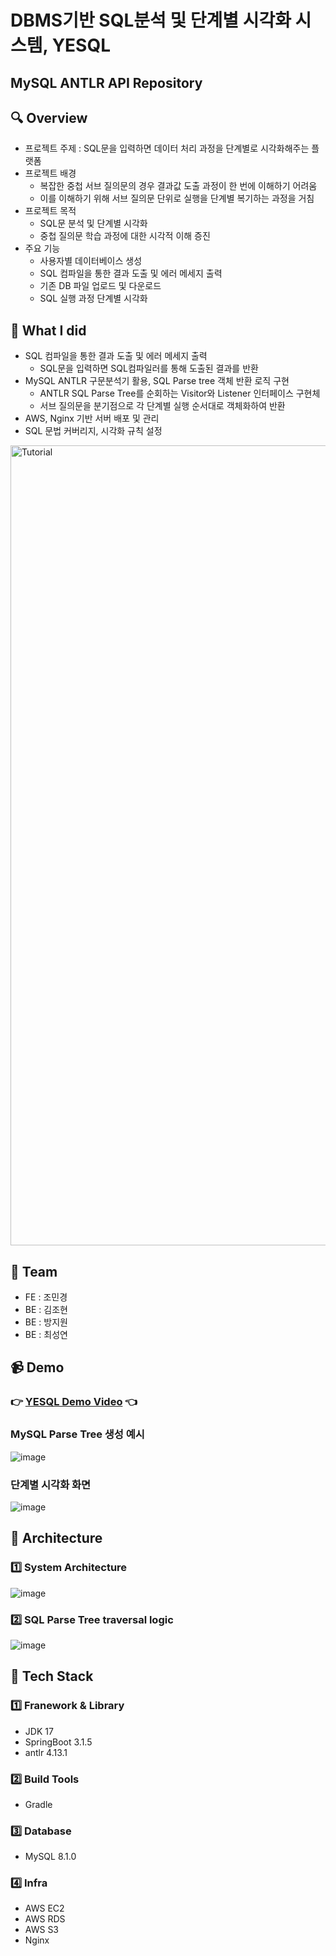 # DBMS기반 SQL분석 및 단계별 시각화 시스템, YESQL
MySQL ANTLR API Repository
----

## 🔍 Overview
- 프로젝트 주제 : SQL문을 입력하면 데이터 처리 과정을 단계별로 시각화해주는 플랫폼
- 프로젝트 배경
  - 복잡한 중첩 서브 질의문의 경우 결과값 도출 과정이 한 번에 이해하기 어려움
  - 이를 이해하기 위해 서브 질의문 단위로 실행을 단계별 복기하는 과정을 거침
- 프로젝트 목적
  - SQL문 분석 및 단계별 시각화
  - 중첩 질의문 학습 과정에 대한 시각적 이해 증진
- 주요 기능
  - 사용자별 데이터베이스 생성
  - SQL 컴파일을 통한 결과 도출 및 에러 메세지 출력
  - 기존 DB 파일 업로드 및 다운로드
  - SQL 실행 과정 단계별 시각화

## 🎯 What I did
- SQL 컴파일을 통한 결과 도출 및 에러 메세지 출력
  - SQL문을 입력하면 SQL컴파일러를 통해 도출된 결과를 반환
- MySQL ANTLR 구문분석기 활용, SQL Parse tree 객체 반환 로직 구현
  - ANTLR SQL Parse Tree를 순회하는 Visitor와 Listener 인터페이스 구현체
  - 서브 질의문을 분기점으로 각 단계별 실행 순서대로 객체화하여 반환
- AWS, Nginx 기반 서버 배포 및 관리
- SQL 문법 커버리지, 시각화 규칙 설정



<img width="1280" alt="Tutorial" src="https://github.com/23sjuCapstone/yesql_front/assets/102463368/356181cb-9376-4031-b94a-ed324b2bcbcf">

## 🌱 Team
- FE : 조민경
- BE : 김조현
- BE : 방지원
- BE : 최성연

## 📹 Demo
### 👉 [YESQL Demo Video](https://www.youtube.com/watch?v=DmY69Nw5GiU) 👈

### MySQL Parse Tree 생성 예시
![image](https://github.com/user-attachments/assets/c860ff1a-64b7-4047-9cb9-9f90e7639157)

### 단계별 시각화 화면
![image](https://github.com/user-attachments/assets/fe2148a7-a3d2-44f9-bf1a-4bf1ccd15378)


## 📌 Architecture
### 1️⃣ System Architecture
![image](https://github.com/user-attachments/assets/1ec238da-2869-445b-91af-f06bb6894751)

### 2️⃣ SQL Parse Tree traversal logic
![image](https://github.com/user-attachments/assets/05f1e684-4664-470d-9343-8a36cc5c3b77)



## 📕 Tech Stack
### 1️⃣ Franework & Library
- JDK 17
- SpringBoot 3.1.5
- antlr 4.13.1

### 2️⃣ Build Tools
- Gradle
  
### 3️⃣ Database
- MySQL 8.1.0

### 4️⃣ Infra
- AWS EC2
- AWS RDS
- AWS S3
- Nginx


